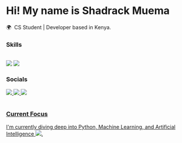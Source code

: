 Hi! My name is Shadrack Muema 
========================================================================================================================================

🌍  CS Student | Developer based in  Kenya.
<br/>

### Skills

<br/>
<img src="https://skillicons.dev/icons?i=react,bootstrap,html,css,vscode,git," />
    <img src="https://skillicons.dev/icons?i=nodejs,javascript,express,java,mysql" /><br>


### Socials

<div id="badges">
   <a href="mailto:mutinda.shadrack20@gmail.com">
    <img src="https://img.shields.io/badge/Gmail-333333?style=for-the-badge&logo=gmail&logoColor=red" />
  </a>
  <a href="https://www.linkedin.com/in/shadrack-mutinda-2b5813239" target="_blank">
    <img src="https://img.shields.io/badge/LinkedIn-0077B5?style=for-the-badge&logo=linkedin&logoColor=white" target="_blank" />
  </a>
  <a href="http://shadrack.great-site.net/?i=1" target="_blank">
     <img src="https://img.shields.io/badge/Portfolio-FF5722?style=for-the-badge&logo=todoist&logoColor=white" target="_blank" /> 
</div><br/>
      
### Current Focus <br/>

I'm currently diving deep into Python, Machine Learning, and Artificial Intelligence <img src="https://skillicons.dev/icons?i=python" />.
